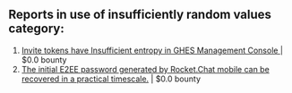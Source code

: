 ## Reports in use of insufficiently random values category:
1. [Invite tokens have Insufficient entropy in GHES Management Console ](https://hackerone.com/reports/2197801) | $0.0 bounty
2. [The initial E2EE password generated by Rocket.Chat mobile can be recovered in a practical timescale.](https://hackerone.com/reports/2546437) | $0.0 bounty